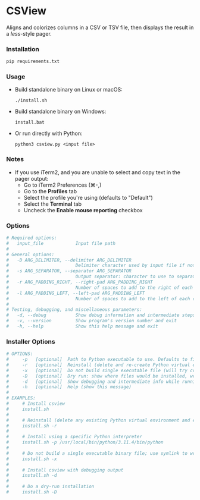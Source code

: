CSView
======

Aligns and colorizes columns in a CSV or TSV file, then displays the result in a _less_-style pager.

### Installation

```bash
pip requirements.txt
```

### Usage

- Build standalone binary on Linux or macOS:
  ```
  ./install.sh
  ```
- Build standalone binary on Windows:
  ```
  install.bat
  ```
- Or run directly with Python:
  ```
  python3 csview.py <input file>
  ```

### Notes

- If you use iTerm2, and you are unable to select and copy text in the pager output:
  - Go to iTerm2 Preferences (&#8984;-,)
  - Go to the **Profiles** tab
  - Select the profile you're using (defaults to "Default")
  - Select the **Terminal** tab
  - Uncheck the **Enable mouse reporting** checkbox

### Options

```bash
# Required options:
#   input_file            Input file path
# 
# General options:
#   -D ARG_DELIMITER, --delimiter ARG_DELIMITER
#                         Delimiter character used by input file if not ',' or tab
#   -s ARG_SEPARATOR, --separator ARG_SEPARATOR
#                         Output separator: character to use to separate columns in output. Default is ' ' (space character)
#   -r ARG_PADDING_RIGHT, --right-pad ARG_PADDING_RIGHT
#                         Number of spaces to add to the right of each column for padding. (Default: 2)
#   -l ARG_PADDING_LEFT, --left-pad ARG_PADDING_LEFT
#                         Number of spaces to add to the left of each column for padding. (Default: 0)
# 
# Testing, debugging, and miscellaneous parameters:
#   -d, --debug           Show debug information and intermediate steps
#   -v, --version         Show program's version number and exit
#   -h, --help            Show this help message and exit
```

### Installer Options

```bash
# OPTIONS:
#     -p   [optional]  Path to Python executable to use. Defaults to first 'python' command in PATH
#     -r   [optional]  Reinstall (delete and re-create Python virtual environment, binary, wrapper script, etc.)
#     -x   [optional]  Do not build single executable file (will try creating a symlink to wrapper script instead)
#     -D   [optional]  Dry run: show where files would be installed, wrapper script contents, etc.
#     -d   [optional]  Show debugging and intermediate info while running this script
#     -h   [optional]  Help (show this message)
# 
# EXAMPLES:
#     # Install csview
#     install.sh
# 
#     # Reinstall (delete any existing Python virtual environment and entry points before install)
#     install.sh -r
# 
#     # Install using a specific Python interpreter
#     install.sh -p /usr/local/bin/python/3.11.4/bin/python
# 
#     # Do not build a single executable binary file; use symlink to wrapper script instead
#     install.sh -x
# 
#     # Install csview with debugging output
#     install.sh -d
# 
#     # Do a dry-run installation
#     install.sh -D
```